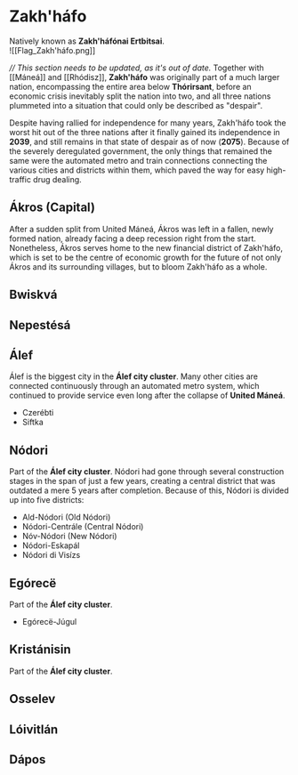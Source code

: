 # Zakh'háfo
Natively known as **Zakh'háfónai Ertbitsai**. \
![[Flag_Zakh'háfo.png]]

*// This section needs to be updated, as it's out of date.* Together with [[Máneá]] and [[Rhódisz]], **Zakh'háfo** was originally part of a much larger nation, encompassing the entire area below **Thórirsant**, before an economic crisis inevitably split the nation into two, and all three nations plummeted into a situation that could only be described as "despair". 

Despite having rallied for independence for many years, Zakh'háfo took the worst hit out of the three nations after it finally gained its independence in **2039**, and still remains in that state of despair as of now (**2075**). Because of the severely deregulated government, the only things that remained the same were the automated metro and train connections connecting the various cities and districts within them, which paved the way for easy high-traffic drug dealing. 
## Ákros (Capital)
After a sudden split from United Máneá, Ákros was left in a fallen, newly formed nation, already facing a deep recession right from the start. Nonetheless, Ákros serves home to the new financial district of Zakh'háfo, which is set to be the centre of economic growth for the future of not only Ákros and its surrounding villages, but to bloom Zakh'háfo as a whole.
## Bwiskvá

## Nepestésá

## Álef
Álef is the biggest city in the **Álef city cluster**. Many other cities are connected continuously through an automated metro system, which continued to provide service even long after the collapse of **United Máneá**.

- Czerébti
- Siftka
## Nódori
Part of the **Álef city cluster**. Nódori had gone through several construction stages in the span of just a few years, creating a central district that was outdated a mere 5 years after completion. Because of this, Nódori is divided up into five districts:
- Ald-Nódori (Old Nódori)
- Nódori-Centrále (Central Nódori)
- Nóv-Nódori (New Nódori)
- Nódori-Eskapál 
- Nódori di Visízs
## Egórecë
Part of the **Álef city cluster**.
- Egórecë-Júgul
## Kristánisin
Part of the **Álef city cluster**.
## Osselev
## Lóivitlán
## Dápos